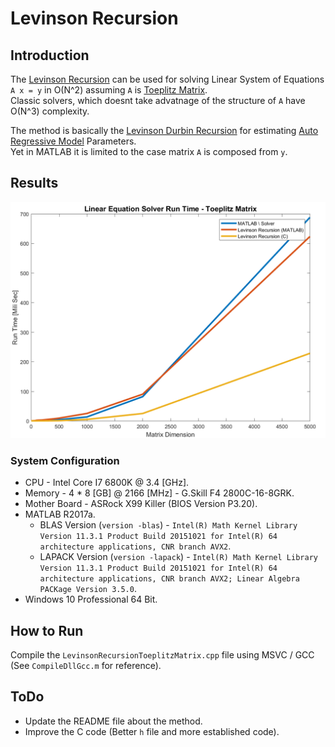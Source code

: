 # Levinson Recursion


## Introduction
The [Levinson Recursion](https://en.wikipedia.org/wiki/Levinson_recursion) can be used for solving Linear System of Equations `A x = y` in O(N^2) assuming `A` is [Toeplitz Matrix](https://en.wikipedia.org/wiki/Toeplitz_matrix).  
Classic solvers, which doesnt take advatnage of the structure of `A` have O(N^3) complexity.

The method is basically the [Levinson Durbin Recursion](https://www.mathworks.com/help/signal/ref/levinson.html) for estimating [Auto Regressive Model](https://en.wikipedia.org/wiki/Autoregressive_model) Parameters.  
Yet in MATLAB it is limited to the case matrix `A` is composed from `y`.

## Results

![Matrix Generation](https://raw.githubusercontent.com/RoyiAvital/Projects/master/LevinsonRecursion/Figure0001.png)


### System Configuration
 * CPU - Intel Core I7 6800K @ 3.4 [GHz].
 * Memory - 4 * 8 [GB] @ 2166 [MHz] - G.Skill F4 2800C-16-8GRK.
 * Mother Board - ASRock X99 Killer (BIOS Version P3.20).
 * MATLAB R2017a.
    * BLAS Version (`version -blas`) - `Intel(R) Math Kernel Library Version 11.3.1 Product Build 20151021 for Intel(R) 64 architecture applications, CNR branch AVX2`.
    * LAPACK Version (`version -lapack`) - `Intel(R) Math Kernel Library Version 11.3.1 Product Build 20151021 for Intel(R) 64 architecture applications, CNR branch AVX2; Linear Algebra PACKage Version 3.5.0`.
 * Windows 10 Professional 64 Bit.

## How to Run
Compile the `LevinsonRecursionToeplitzMatrix.cpp` file using MSVC / GCC (See `CompileDllGcc.m` for reference).


## ToDo
 * Update the README file about the method.
 * Improve the C code (Better `h` file and more established code).